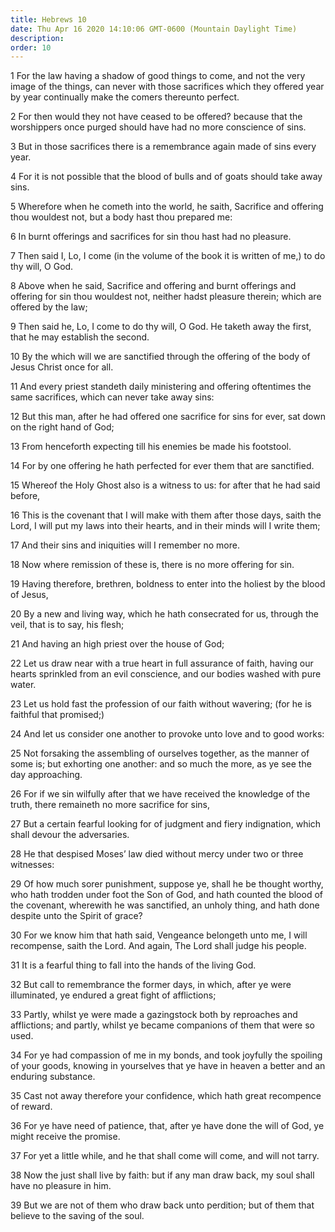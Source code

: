 ```yaml
---
title: Hebrews 10
date: Thu Apr 16 2020 14:10:06 GMT-0600 (Mountain Daylight Time)
description: 
order: 10
---
```


<p>
  1 For the law having a shadow of good things to come, and not the very image
  of the things, can never with those sacrifices which they offered year by year
  continually make the comers thereunto perfect.
</p>
<p>
  2 For then would they not have ceased to be offered? because that the
  worshippers once purged should have had no more conscience of sins.
</p>
<p>
  3 But in those sacrifices there is a remembrance again made of sins every
  year.
</p>
<p>
  4 For it is not possible that the blood of bulls and of goats should take away
  sins.
</p>
<p>
  5 Wherefore when he cometh into the world, he saith, Sacrifice and offering
  thou wouldest not, but a body hast thou prepared me:
</p>
<p>6 In burnt offerings and sacrifices for sin thou hast had no pleasure.</p>
<p>
  7 Then said I, Lo, I come (in the volume of the book it is written of me,) to
  do thy will, O God.
</p>
<p>
  8 Above when he said, Sacrifice and offering and burnt offerings and offering
  for sin thou wouldest not, neither hadst pleasure therein; which are offered
  by the law;
</p>
<p>
  9 Then said he, Lo, I come to do thy will, O God. He taketh away the first,
  that he may establish the second.
</p>
<p>
  10 By the which will we are sanctified through the offering of the body of
  Jesus Christ once for all.
</p>
<p>
  11 And every priest standeth daily ministering and offering oftentimes the
  same sacrifices, which can never take away sins:
</p>
<p>
  12 But this man, after he had offered one sacrifice for sins for ever, sat
  down on the right hand of God;
</p>
<p>13 From henceforth expecting till his enemies be made his footstool.</p>
<p>
  14 For by one offering he hath perfected for ever them that are sanctified.
</p>
<p>
  15 Whereof the Holy Ghost also is a witness to us: for after that he had said
  before,
</p>
<p>
  16 This is the covenant that I will make with them after those days, saith the
  Lord, I will put my laws into their hearts, and in their minds will I write
  them;
</p>
<p>17 And their sins and iniquities will I remember no more.</p>
<p>18 Now where remission of these is, there is no more offering for sin.</p>
<p>
  19 Having therefore, brethren, boldness to enter into the holiest by the blood
  of Jesus,
</p>
<p>
  20 By a new and living way, which he hath consecrated for us, through the
  veil, that is to say, his flesh;
</p>
<p>21 And having an high priest over the house of God;</p>
<p>
  22 Let us draw near with a true heart in full assurance of faith, having our
  hearts sprinkled from an evil conscience, and our bodies washed with pure
  water.
</p>
<span></span>
<p>
  23 Let us hold fast the profession of our faith without wavering; (for he is
  faithful that promised;)
</p>
<p>
  24 And let us consider one another to provoke unto love and to good works:
</p>
<p>
  25 Not forsaking the assembling of ourselves together, as the manner of some
  is; but exhorting one another: and so much the more, as ye see the day
  approaching.
</p>
<p>
  26 For if we sin wilfully after that we have received the knowledge of the
  truth, there remaineth no more sacrifice for sins,
</p>
<p>
  27 But a certain fearful looking for of judgment and fiery indignation, which
  shall devour the adversaries.
</p>
<p>
  28 He that despised Moses&#x2019; law died without mercy under two or three
  witnesses:
</p>
<p>
  29 Of how much sorer punishment, suppose ye, shall he be thought worthy, who
  hath trodden under foot the Son of God, and hath counted the blood of the
  covenant, wherewith he was sanctified, an unholy thing, and hath done despite
  unto the Spirit of grace?
</p>
<p>
  30 For we know him that hath said, Vengeance belongeth unto me, I will
  recompense, saith the Lord. And again, The Lord shall judge his people.
</p>
<p>31 It is a fearful thing to fall into the hands of the living God.</p>
<p>
  32 But call to remembrance the former days, in which, after ye were
  illuminated, ye endured a great fight of afflictions;
</p>
<p>
  33 Partly, whilst ye were made a gazingstock both by reproaches and
  afflictions; and partly, whilst ye became companions of them that were so
  used.
</p>
<p>
  34 For ye had compassion of me in my bonds, and took joyfully the spoiling of
  your goods, knowing in yourselves that ye have in heaven a better and an
  enduring substance.
</p>
<p>
  35 Cast not away therefore your confidence, which hath great recompence of
  reward.
</p>
<p>
  36 For ye have need of patience, that, after ye have done the will of God, ye
  might receive the promise.
</p>
<p>
  37 For yet a little while, and he that shall come will come, and will not
  tarry.
</p>
<p>
  38 Now the just shall live by faith: but if any man draw back, my soul shall
  have no pleasure in him.
</p>
<p>
  39 But we are not of them who draw back unto perdition; but of them that
  believe to the saving of the soul.
</p>
